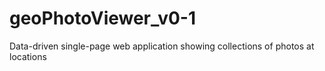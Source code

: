 # geoPhotoViewer_v0-1
Data-driven single-page web application showing collections of photos at locations
